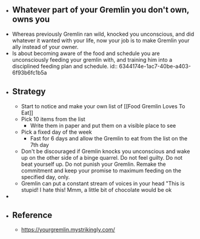- ## Whatever part of your Gremlin you don't own, owns you
- Whereas previously Gremlin ran wild, knocked you unconscious, and did whatever it wanted with your life, now your job is to make Gremlin your ally instead of your owner.
- Is about becoming aware of the food and schedule you are unconsciously feeding your gremlin with, and training him into a disciplined feeding plan and schedule.
  id:: 6344174e-1ac7-40be-a403-6f93b6fc1b5a
- ## Strategy
	- Start to notice and make your own list of [[Food Gremlin Loves To Eat]]
	- Pick 10 items from the list
		- Write them in paper and put them on a visible place to see
	- Pick a fixed day of the week
		- Fast for 6 days and allow the Gremlin to eat from the list on the 7th day
	- Don't be discouraged if Gremlin knocks you unconscious and wake up on the other side of a binge quarrel. Do not feel guilty. Do not beat yourself up. Do not punish your Gremlin. Remake the commitment and keep your promise to maximum feeding on the specified day, only.
	- Gremlin can put a constant stream of voices in your head "This is stupid! I hate this! Mmm, a little bit of chocolate would be ok
-
- ## Reference
	- https://yourgremlin.mystrikingly.com/